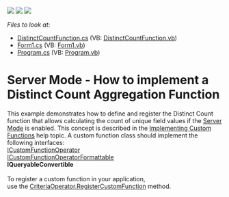 <!-- default badges list -->
![](https://img.shields.io/endpoint?url=https://codecentral.devexpress.com/api/v1/VersionRange/128582772/22.1.2%2B)
[![](https://img.shields.io/badge/Open_in_DevExpress_Support_Center-FF7200?style=flat-square&logo=DevExpress&logoColor=white)](https://supportcenter.devexpress.com/ticket/details/T329175)
[![](https://img.shields.io/badge/📖_How_to_use_DevExpress_Examples-e9f6fc?style=flat-square)](https://docs.devexpress.com/GeneralInformation/403183)
<!-- default badges end -->
<!-- default file list -->
*Files to look at*:

* [DistinctCountFunction.cs](./CS/CustomFunction_DistinctCount/DistinctCountFunction.cs) (VB: [DistinctCountFunction.vb](./VB/CustomFunction_DistinctCount/DistinctCountFunction.vb))
* [Form1.cs](./CS/CustomFunction_DistinctCount/Form1.cs) (VB: [Form1.vb](./VB/CustomFunction_DistinctCount/Form1.vb))
* [Program.cs](./CS/CustomFunction_DistinctCount/Program.cs) (VB: [Program.vb](./VB/CustomFunction_DistinctCount/Program.vb))
<!-- default file list end -->
# Server Mode - How to implement a Distinct Count Aggregation Function


<p>This example demonstrates how to define and register the Distinct Count function that allows calculating the count of unique field values if the <a href="https://documentation.devexpress.com/WindowsForms/CustomDocument17856.aspx">Server Mode</a> is enabled. This concept is described in the <a href="https://documentation.devexpress.com/windowsforms/CustomDocument9947.aspx">Implementing Custom Functions</a> help topic. A custom function class should implement the following interfaces:<br><a href="https://documentation.devexpress.com/CoreLibraries/clsDevExpressDataFilteringICustomFunctionOperatortopic.aspx">ICustomFunctionOperator</a> <br><a href="https://documentation.devexpress.com/CoreLibraries/clsDevExpressDataFilteringICustomFunctionOperatorFormattabletopic.aspx">ICustomFunctionOperatorFormattable</a> <br><strong>IQueryableConvertible</strong><br><br>To register a custom function in your application, use the <a href="https://documentation.devexpress.com/CoreLibraries/DevExpressDataFilteringCriteriaOperator_RegisterCustomFunctiontopic.aspx">CriteriaOperator.RegisterCustomFunction</a> method.</p>

<br/>


